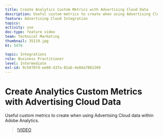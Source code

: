 ```yaml
---
title: Create Analytics Custom Metrics with Advertising Cloud Data
description: Useful custom metrics to create when using Advertising Cloud data within Adobe Analytics.
feature: Advertising Cloud Integration
topics: 
activity: use
doc-type: feature video
team: Technical Marketing
thumbnail: 35119.jpg
kt: 5476

topic: Integrations
role: Business Practitioner
level: Intermediate
exl-id: 9c50787d-ee08-437a-81ab-4e0da7861269
---
```

# Create Analytics Custom Metrics with Advertising Cloud Data

Useful custom metrics to create when using Advertising Cloud data within Adobe Analytics. 

>[!VIDEO](https://video.tv.adobe.com/v/35119/?quality=12&learn=on)
